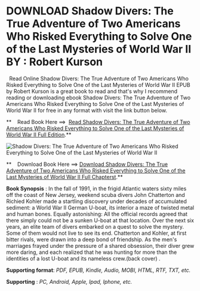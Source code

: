  **DOWNLOAD Shadow Divers: The True Adventure of Two Americans Who Risked Everything to Solve One of the Last Mysteries of World War II BY : Robert Kurson**
===========================================================================================================================================================

  Read Online Shadow Divers: The True Adventure of Two Americans Who Risked Everything to Solve One of the Last Mysteries of World War II EPUB by Robert Kurson is a great book to read and that's why I recommend reading or downloading ebook Shadow Divers: The True Adventure of Two Americans Who Risked Everything to Solve One of the Last Mysteries of World War II for free in any format with visit the link button below.

**    Read Book Here ==>  [Read Shadow Divers: The True Adventure of Two Americans Who Risked Everything to Solve One of the Last Mysteries of World War II Full Edition](https://goodreadbook.site/?book=0375760989).**

![Shadow Divers: The True Adventure of Two Americans Who Risked Everything to Solve One of the Last Mysteries of World War II](https://i.gr-assets.com/images/S/compressed.photo.goodreads.com/books/1174177360l/368595.jpg)

**    Download Book Here ==> [Download Shadow Divers: The True Adventure of Two Americans Who Risked Everything to Solve One of the Last Mysteries of World War II Full Chapterst](https://goodreadbook.site/?book=0375760989).**

**Book Synopsis** : In the fall of 1991, in the frigid Atlantic waters sixty miles off the coast of New Jersey, weekend scuba divers John Chatterton and Richied Kohler made a startling discovery under decades of accumulated sediment: a World War II German U-boat, its interior a maze of twisted metal and human bones. Equally astonishing: All the official records agreed that there simply could not be a sunken U-boat at that location. Over the next six years, an elite team of divers embarked on a quest to solve the mystery. Some of them would not live to see its end. Chatterton and Kohler, at first bitter rivals, were drawn into a deep bond of friendship. As the men's marriages frayed under the pressure of a shared obsession, their diver grew more daring, and each realized that he was hunting for more than the identities of a lost U-boat and its nameless crew.(back cover) .

**Supporting format**: _PDF, EPUB, Kindle, Audio, MOBI, HTML, RTF, TXT, etc._

**Supporting** : _PC, Android, Apple, Ipad, Iphone, etc._